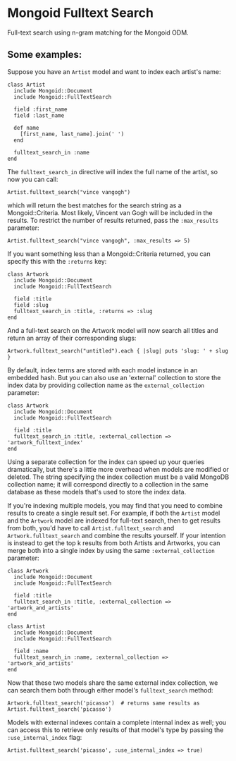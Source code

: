 Mongoid Fulltext Search
=======================

Full-text search using n-gram matching for the Mongoid ODM. 

Some examples:
--------------
    
Suppose you have an `Artist` model and want to index each artist's name:

    class Artist
      include Mongoid::Document
      include Mongoid::FullTextSearch

      field :first_name
      field :last_name

      def name
        [first_name, last_name].join(' ')
      end

      fulltext_search_in :name
    end

The `fulltext_search_in` directive will index the full name of the artist, so now
you can call:

    Artist.fulltext_search("vince vangogh")

which will return the best matches for the search string as a Mongoid::Criteria. Most likely,
Vincent van Gogh will be included in the results. To restrict the number of results returned,
pass the `:max_results` parameter:

    Artist.fulltext_search("vince vangogh", :max_results => 5)

If you want something less than a Mongoid::Criteria returned, you can specify this with
the `:returns` key:

    class Artwork
      include Mongoid::Document
      include Mongoid::FullTextSearch

      field :title
      field :slug
      fulltext_search_in :title, :returns => :slug
    end

And a full-text search on the Artwork model will now search all titles and return an array 
of their corresponding slugs:

    Artwork.fulltext_search("untitled").each { |slug| puts 'slug: ' + slug }

By default, index terms are stored with each model instance in an embedded hash. But you
can also use an 'external' collection to store the index data by providing collection name
as the `external_collection` parameter:

    class Artwork
      include Mongoid::Document
      include Mongoid::FullTextSearch

      field :title
      fulltext_search_in :title, :external_collection => 'artwork_fulltext_index'
    end

Using a separate collection for the index can speed up your queries dramatically, but there's 
a little more overhead when models are modified or deleted. The string specifying the index 
collection must be a valid MongoDB collection name; it will correspond directly to a collection 
in the same database as these models that's used to store the index data.

If you're indexing multiple models, you may find that you need to combine results to create
a single result set. For example, if both the `Artist` model and the `Artwork` model are
indexed for full-text search, then to get results from both, you'd have to call 
`Artist.fulltext_search` and `Artwork.fulltext_search` and combine the results yourself. If
your intention is instead to get the top k results from both Artists and Artworks, you can
merge both into a single index by using the same `:external_collection` parameter:

    class Artwork
      include Mongoid::Document
      include Mongoid::FullTextSearch

      field :title
      fulltext_search_in :title, :external_collection => 'artwork_and_artists'
    end

    class Artist
      include Mongoid::Document
      include Mongoid::FullTextSearch

      field :name
      fulltext_search_in :name, :external_collection => 'artwork_and_artists'
    end

Now that these two models share the same external index collection, we can search them both through
either model's `fulltext_search` method:

    Artwork.fulltext_search('picasso')  # returns same results as Artist.fulltext_search('picasso')

Models with external indexes contain a complete internal index as well; you can access this to
retrieve only results of that model's type by passing the `:use_internal_index` flag:

    Artist.fulltext_search('picasso', :use_internal_index => true)
    
